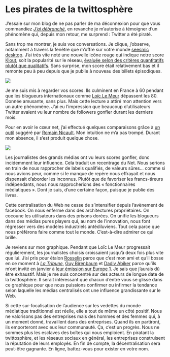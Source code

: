 # Les pirates de la twittosphère

J’essaie sur mon blog de ne pas parler de ma déconnexion pour que vous commandiez [*J’ai débranché*](https://tcrouzet.com/jai-debranche/), en revanche je m’autorise à témoigner d’un phénomène qui, depuis mon retour, me surprend : Twitter a été piraté.<span id="more-22759"></span>

Sans trop me montrer, je suis vos conversations. Je clique, j’observe, notamment à travers la fenêtre que m’offre sur votre monde [seesmic desktop](http://seesmic.com). J’ai très vite noté une nouvelle icône rouge qui indique notre score [Klout](http://klout.com/crouzet), soit la popularité sur le réseau, [évaluée selon des critères quantitatifs plutôt que qualitatifs](https://tcrouzet.com/2011/12/17/bloguer-ou-mourir/). Sans surprise, mon score était relativement bas et il remonte peu à peu depuis que je publie à nouveau des billets épisodiques.

![](https://tcrouzet.com/images_tc/2011/12/kloot.png)

Je me suis mis à regarder vos scores. Ils culminent en France à 60 pendant que les blogueurs internationaux comme [Loïc Le Meur](http://www.loiclemeur.com/) dépassent les 80. Donnée amusante, sans plus. Mais cette lecture a attiré mon attention vers un autre phénomène. J’ai eu l’impression que beaucoup d’utilisateurs Twitter avaient vu leur nombre de followers gonfler durant les derniers mois.

Pour en avoir le cœur net, j’ai effectué quelques comparaisons grâce à [un outil](http://monitor.wildfireapp.com) suggéré par [Romain Nicault](https://twitter.com/#!/RomainNicault/status/152386104962715648). Mon intuition ne m’a pas trompé. Durant mon absence, il s’est produit quelque chose.

![](https://tcrouzet.com/images_tc/2011/12/tweetspher1.png)

Les journalistes des grands médias ont vu leurs scores gonfler, donc incidemment leur influence. Cela traduit un recentrage du Net. Nous serions en train de nous rapprocher de labels qualifiés, de valeurs sûres… comme si nous avions peur, comme si le manque de repère nous effrayait et nous dispensait d’aborder les inconnus. Plutôt que de favoriser les francs-tireurs indépendants, nous nous rapprocherions des « fonctionnaires médiatiques ». Dont je suis, d’une certaine façon, puisque je publie des livres.

Cette centralisation du Web ne cesse de s’intensifier depuis l’avènement de facebook. On nous enferme dans des architectures propriétaires. On cocoune les utilisateurs dans des prisons dorées. On unifie les blogueurs dans des médias pures players qui, au nom de l’innovation, nous font régresser vers des modèles industriels antédiluviens. Tout cela parce que nous préférons faire comme tout le monde. C’est-à-dire admirer ce qui brille.

Je reviens sur mon graphique. Pendant que Loïc Le Meur progressait régulièrement, les journalistes choisis croissaient jusqu’à deux fois plus vite que lui. J’ai pris pour étalon [Rosselin](https://twitter.com/#!/rosselin) parce que c’est mon ami et qu’il bosse en ce moment à [*La Tribune*](http://www.latribune.fr), [Guy Birenbaum](http://twitter.com/guybirenbaum) et [Dadiv Abiker](http://twitter.com/DavidAbiker) parce qu’ils m’ont invité en janvier à [leur émission sur Europe 1](http://www.europe1.fr/MediaCenter/Emissions/Des-clics-et-des-claques/). Je sais que j’aurais dû être exhaustif. Mais je me suis concentré sur des acteurs de longue date de la twittosphère. Il serait intéressant que chacun d’entre vous se glisse dans ce graphique pour que nous puissions confirmer ou infirmer la tendance selon laquelle les médias centralisés ont une influence grandissante sur le Web.

Si cette sur-focalisation de l’audience sur les vedettes du monde médiatique traditionnel est réelle, elle a tout de même un côté positif. Nous ne valorisons pas des entreprises mais des hommes et des femmes qui, à un moment donné, travaillent dans des entreprises. Quand ils en partiront, ils emporteront avec eux leur communauté. Ça, c’est un progrès. Nous ne sommes plus les esclaves des boîtes qui nous emploient. En piratant la twittosphère, et les réseaux sociaux en général, les entreprises construisent la réputation de leurs employés. En fin de compte, la décentralisation sera peut-être gagnante. En ligne, battez-vous pour exister en votre nom.